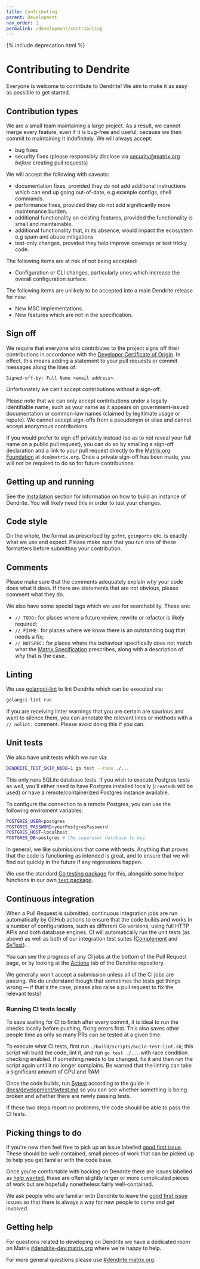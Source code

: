 ```yaml
---
title: Contributing
parent: Development
nav_order: 1
permalink: /development/contributing
---
```


{% include deprecation.html %}

# Contributing to Dendrite

Everyone is welcome to contribute to Dendrite! We aim to make it as easy as
possible to get started.

## Contribution types

We are a small team maintaining a large project. As a result, we cannot merge every feature, even if it
is bug-free and useful, because we then commit to maintaining it indefinitely. We will always accept:
 - bug fixes
 - security fixes (please responsibly disclose via security@matrix.org *before* creating pull requests)

We will accept the following with caveats:
 - documentation fixes, provided they do not add additional instructions which can end up going out-of-date,
   e.g example configs, shell commands.
 - performance fixes, provided they do not add significantly more maintenance burden.
 - additional functionality on existing features, provided the functionality is small and maintainable.
 - additional functionality that, in its absence, would impact the ecosystem e.g spam and abuse mitigations
 - test-only changes, provided they help improve coverage or test tricky code.

The following items are at risk of not being accepted:
 - Configuration or CLI changes, particularly ones which increase the overall configuration surface.

The following items are unlikely to be accepted into a main Dendrite release for now:
 - New MSC implementations.
 - New features which are not in the specification.

## Sign off

We require that everyone who contributes to the project signs off their contributions
in accordance with the [Developer Certificate of Origin](https://github.com/matrix-org/matrix-spec/blob/main/CONTRIBUTING.rst#sign-off).
In effect, this means adding a statement to your pull requests or commit messages
along the lines of:

```
Signed-off-by: Full Name <email address>
```

Unfortunately we can't accept contributions without a sign-off.

Please note that we can only accept contributions under a legally identifiable name,
such as your name as it appears on government-issued documentation or common-law names
(claimed by legitimate usage or repute). We cannot accept sign-offs from a pseudonym or
alias and cannot accept anonymous contributions.

If you would prefer to sign off privately instead (so as to not reveal your full
name on a public pull request), you can do so by emailing a sign-off declaration
and a link to your pull request directly to the [Matrix.org Foundation](https://matrix.org/foundation/)
at `dco@matrix.org`. Once a private sign-off has been made, you will not be required
to do so for future contributions.

## Getting up and running

See the [Installation](../installation) section for information on how to build an
instance of Dendrite. You will likely need this in order to test your changes.

## Code style

On the whole, the format as prescribed by `gofmt`, `goimports` etc. is exactly
what we use and expect. Please make sure that you run one of these formatters before
submitting your contribution.

## Comments

Please make sure that the comments adequately explain *why* your code does what it
does. If there are statements that are not obvious, please comment what they do.

We also have some special tags which we use for searchability. These are:

* `// TODO:` for places where a future review, rewrite or refactor is likely required;
* `// FIXME:` for places where we know there is an outstanding bug that needs a fix;
* `// NOTSPEC:` for places where the behaviour specifically does not match what the
  [Matrix Specification](https://spec.matrix.org/) prescribes, along with a description
  of *why* that is the case.

## Linting

We use [golangci-lint](https://github.com/golangci/golangci-lint) to lint Dendrite
which can be executed via:

```bash
golangci-lint run
```

If you are receiving linter warnings that you are certain are spurious and want to
silence them, you can annotate the relevant lines or methods with a `// nolint:`
comment. Please avoid doing this if you can.

## Unit tests

We also have unit tests which we run via:

```bash
DENDRITE_TEST_SKIP_NODB=1 go test --race ./...
```

This only runs SQLite database tests. If you wish to execute Postgres tests as well, you'll either need to 
have Postgres installed locally (`createdb` will be used) or have a remote/containerized Postgres instance
available.

To configure the connection to a remote Postgres, you can use the following enviroment variables:

```bash
POSTGRES_USER=postgres
POSTGRES_PASSWORD=yourPostgresPassword
POSTGRES_HOST=localhost
POSTGRES_DB=postgres # the superuser database to use
```

In general, we like submissions that come with tests. Anything that proves that the
code is functioning as intended is great, and to ensure that we will find out quickly
in the future if any regressions happen.

We use the standard [Go testing package](https://gobyexample.com/testing) for this,
alongside some helper functions in our own [`test` package](https://pkg.go.dev/github.com/matrix-org/dendrite/test).

## Continuous integration

When a Pull Request is submitted, continuous integration jobs are run automatically
by GitHub actions to ensure that the code builds and works in a number of configurations,
such as different Go versions, using full HTTP APIs and both database engines.
CI will automatically run the unit tests (as above) as well as both of our integration
test suites ([Complement](https://github.com/matrix-org/complement) and
[SyTest](https://github.com/matrix-org/sytest)).

You can see the progress of any CI jobs at the bottom of the Pull Request page, or by
looking at the [Actions](https://github.com/matrix-org/dendrite/actions) tab of the Dendrite
repository.

We generally won't accept a submission unless all of the CI jobs are passing. We
do understand though that sometimes the tests get things wrong — if that's the case,
please also raise a pull request to fix the relevant tests!

### Running CI tests locally

To save waiting for CI to finish after every commit, it is ideal to run the
checks locally before pushing, fixing errors first. This also saves other people
time as only so many PRs can be tested at a given time.

To execute what CI tests, first run `./build/scripts/build-test-lint.sh`; this
script will build the code, lint it, and run `go test ./...` with race condition
checking enabled. If something needs to be changed, fix it and then run the
script again until it no longer complains. Be warned that the linting can take a
significant amount of CPU and RAM.

Once the code builds, run [Sytest](https://github.com/matrix-org/sytest)
according to the guide in
[docs/development/sytest.md](https://github.com/matrix-org/dendrite/blob/main/docs/development/sytest.md#using-a-sytest-docker-image)
so you can see whether something is being broken and whether there are newly
passing tests.

If these two steps report no problems, the code should be able to pass the CI
tests.

## Picking things to do

If you're new then feel free to pick up an issue labelled [good first
issue](https://github.com/matrix-org/dendrite/labels/good%20first%20issue).
These should be well-contained, small pieces of work that can be picked up to
help you get familiar with the code base.

Once you're comfortable with hacking on Dendrite there are issues labelled as
[help wanted](https://github.com/matrix-org/dendrite/labels/help-wanted),
these are often slightly larger or more complicated pieces of work but are
hopefully nonetheless fairly well-contained.

We ask people who are familiar with Dendrite to leave the [good first
issue](https://github.com/matrix-org/dendrite/labels/good%20first%20issue)
issues so that there is always a way for new people to come and get involved.

## Getting help

For questions related to developing on Dendrite we have a dedicated room on
Matrix [#dendrite-dev:matrix.org](https://matrix.to/#/#dendrite-dev:matrix.org)
where we're happy to help.

For more general questions please use [#dendrite:matrix.org](https://matrix.to/#/#dendrite:matrix.org).
